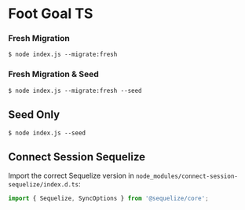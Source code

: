 # Foot Goal TS

### Fresh Migration
```
$ node index.js --migrate:fresh
```

### Fresh Migration & Seed
```
$ node index.js --migrate:fresh --seed
```

## Seed Only
```
$ node index.js --seed
```

## Connect Session Sequelize
Import the correct Sequelize version in ```node_modules/connect-session-sequelize/index.d.ts```: 
```js
import { Sequelize, SyncOptions } from '@sequelize/core';
```